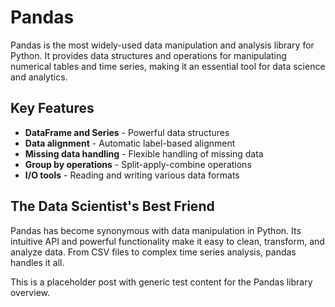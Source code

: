 # Pandas

Pandas is the most widely-used data manipulation and analysis library for Python. It provides data structures and operations for manipulating numerical tables and time series, making it an essential tool for data science and analytics.

## Key Features

- **DataFrame and Series** - Powerful data structures
- **Data alignment** - Automatic label-based alignment
- **Missing data handling** - Flexible handling of missing data
- **Group by operations** - Split-apply-combine operations
- **I/O tools** - Reading and writing various data formats

## The Data Scientist's Best Friend

Pandas has become synonymous with data manipulation in Python. Its intuitive API and powerful functionality make it easy to clean, transform, and analyze data. From CSV files to complex time series analysis, pandas handles it all.

This is a placeholder post with generic test content for the Pandas library overview. 